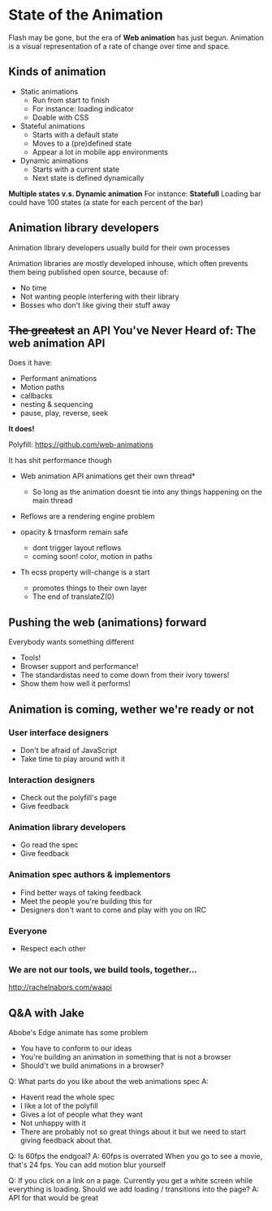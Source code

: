 # State of the Animation
Flash may be gone, but the era of **Web animation** has just begun.
Animation is a visual representation of a rate of change over time and space.

## Kinds of animation
* Static animations
	* Run from start to finish
	* For instance: loading indicator
	* Doable with CSS
* Stateful animations
	* Starts with a default state
	* Moves to a (pre)defined state
	* Appear a lot in mobile app environments
* Dynamic animations
	* Starts with a current state
	* Next state is defined dynamically
 
**Multiple states v.s. Dynamic animation**
For instance: 
**Statefull** Loading bar could have 100 states (a state for each percent of the bar) 

## Animation library developers
Animation library developers usually build for their own processes

Animation libraries are mostly developed inhouse, which often prevents them being published open source, because of:

* No time
* Not wanting people interfering with their library
* Bosses who don't like giving their stuff away

## ~~The greatest~~ an API You've Never Heard of: The web animation API
Does it have:

* Performant animations
* Motion paths
* callbacks
* nesting & sequencing
* pause, play, reverse, seek

**It does!**

Polyfill: https://github.com/web-animations

It has shit performance though

* Web animation API animations get their own thread*
	* So long as the animation doesnt tie into any things happening on the main thread
 
* Reflows are a rendering engine problem
* opacity & trnasform remain safe
	* dont trigger layout reflows
	* coming soon! color, motion in paths
 
* Th ecss property will-change is a start
	* promotes things to their own layer
	* The end of translateZ(0)

## Pushing the web (animations) forward
Everybody wants something different
* Tools!
* Browser support and performance!
* The standardistas need to come down from their ivory towers!
* Show them how well it performs!
 
## Animation is coming, wether we're ready or not

### User interface designers
* Don't be afraid of JavaScript
* Take time to play around with it
 
### Interaction designers
* Check out the polyfill's page
* Give feedback

### Animation library developers
* Go read the spec
* Give feedback

### Animation spec authors & implementors
* Find better ways of taking feedback
* Meet the people you're building this for
* Designers don't want to come and play with you on IRC

### Everyone
* Respect each other
 
### We are not our tools, we build tools, together...


http://rachelnabors.com/waapi


## Q&A with Jake
Abobe's Edge animate has some problem

* You have to conform to our ideas
* You're building an animation in something that is not a browser
* Should't we build animations in a browser?
 
Q: What parts do you like about the web animations spec
A:
* Havent read the whole spec
* I like a lot of the polyfill
* Gives a lot of people what they want
* Not unhappy with it
* There are probably not so great things about it but we need to start giving feedback about that.
 
Q: Is 60fps the endgoal?
A: 60fps is overrated 
	When you go to see a movie, that's 24 fps. 
	You can add motion blur yourself
 
Q: If you click on a link on a page. Currently you get a white screen while everything is loading. Should we add loading / transitions into the page?
A: API for that would be great